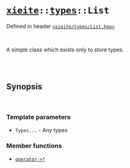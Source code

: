 # [`xieite`](../../README.md)`::`[`types`](../../docs/types.md)`::List`
Defined in header [`<xieite/types/List.hpp>`](../../include/xieite/types/List.hpp)

<br/>

A simple class which exists only to store types.

<br/><br/>

## Synopsis

<br/>

### Template parameters
- `Types...` - Any types
### Member functions
- [`operator->*`](../../docs/types/List/operatorMemberPointer.md)
